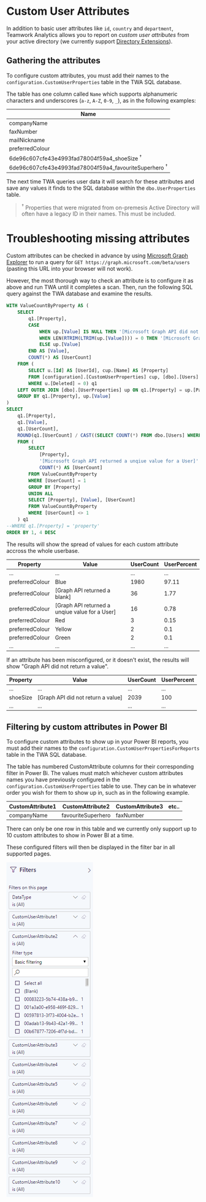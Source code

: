 # Custom User Attributes

In addition to basic user attributes like `id`, `country` and `department`, Teamwork Analytics allows you to report on _custom user attributes_ from your active directory (we currently support [Directory Extensions](https://docs.microsoft.com/en-gb/azure/active-directory/hybrid/how-to-connect-sync-feature-directory-extensions)).

## Gathering the attributes

To configure custom attributes, you must add their names to the `configuration.CustomUserProperties` table in the TWA SQL database.

The table has one column called `Name` which supports alphanumeric characters and underscores (`a-z`, `A-Z`, `0-9`, `_`), as in the following examples:

| Name |
| ---- |
| companyName |
| faxNumber |
| mailNickname |
| preferredColour |
| 6de96c607cfe43e4993fad78004f59a4_shoeSize <sup>†</sup> |
| 6de96c607cfe43e4993fad78004f59a4_favouriteSuperhero <sup>†</sup> |

The next time TWA queries user data it will search for these attributes and save any values it finds to the SQL database within the `dbo.UserProperties` table.

> <sup>†</sup> Properties that were migrated from on-premesis Active Directory will often have a legacy ID in their names. This must be included.

# Troubleshooting missing attributes

Custom attributes can be checked in advance by using [Microsoft Graph Explorer](https://developer.microsoft.com/en-us/graph/graph-explorer) to run a query for `GET https://graph.microsoft.com/beta/users` (pasting this URL into your browser will not work).

However, the most thorough way to check an attribute is to configure it as above and run TWA until it completes a scan. Then, run the following SQL query against the TWA database and examine the results.

```sql
WITH ValueCountByProperty AS (
	SELECT
		q1.[Property],
		CASE
			WHEN up.[Value] IS NULL THEN '[Microsoft Graph API did not return a value]'
			WHEN LEN(RTRIM(LTRIM(up.[Value]))) = 0 THEN '[Microsoft Graph API returned a blank]'
			ELSE up.[Value]
		END AS [Value],
		COUNT(*) AS [UserCount]
	FROM (
		SELECT u.[Id] AS [UserId], cup.[Name] AS [Property]
		FROM [configuration].[CustomUserProperties] cup, [dbo].[Users] u
		WHERE u.[Deleted] = 0) q1
	LEFT OUTER JOIN [dbo].[UserProperties] up ON q1.[Property] = up.[Path] AND q1.[UserId] = up.[UserId] AND up.[Deleted] = 0
	GROUP BY q1.[Property], up.[Value]
)
SELECT
	q1.[Property],
	q1.[Value],
	q1.[UserCount],
	ROUND(q1.[UserCount] / CAST((SELECT COUNT(*) FROM dbo.[Users] WHERE [Deleted] = 0) AS FLOAT) * 100, 2) AS [UserPercent]
	FROM (
		SELECT
			[Property],
			'[Microsoft Graph API returned a unqiue value for a User]' AS [Value],
			COUNT(*) AS [UserCount]
		FROM ValueCountByProperty
		WHERE [UserCount] = 1
		GROUP BY [Property]
		UNION ALL
		SELECT [Property], [Value], [UserCount]
		FROM ValueCountByProperty
		WHERE [UserCount] <> 1
	) q1
--WHERE q1.[Property] = 'property'
ORDER BY 1, 4 DESC
```

The results will show the spread of values for each custom attribute accross the whole userbase.

| Property | Value | UserCount | UserPercent |
| --------- | ---- | ---- | -------- |
| ... | ... | ... | ... |
| preferredColour | Blue | 1980 | 97.11 |
| preferredColour | [Graph API returned a blank] | 36 | 1.77 |
| preferredColour | [Graph API returned a unqiue value for a User] | 16 | 0.78 |
| preferredColour | Red | 3 | 0.15 |
| preferredColour | Yellow | 2 | 0.1 |
| preferredColour | Green | 2 | 0.1 |
| ... | ... | ... | ... |

If an attribute has been misconfigured, or it doesn't exist, the results will show "Graph API did not return a value".

| Property | Value | UserCount | UserPercent |
| --------- | ---- | ---- | -------- |
| ... | ... | ... | ... |
| shoeSize | [Graph API did not return a value] | 2039 | 100 |
| ... | ... | ... | ... |

## Filtering by custom attributes in Power BI

To configure custom attributes to show up in your Power BI reports, you must add their names to the `configuration.CustomUserPropertiesForReports` table in the TWA SQL database.

The table has numbered CustomAttribute columns for their corresponding filter in Power Bi. The values must match whichever custom attributes names you have previously configured in the `configuration.CustomUserProperties` table to use. They can be in whatever order you wish for them to show up in, such as in the following example. 

| CustomAttribute1 | CustomAttribute2 | CustomAttribute3 | etc.. |
| --- | --- | --- | --- |
| companyName | favouriteSuperhero | faxNumber

There can only be one row in this table and we currently only support up to 10 custom attributes to show in Power BI at a time.

These configured filters will then be displayed in the filter bar in all supported pages.

![CustomUserAttributesFilterBar](images/CustomUserAttributesFilterBar.png)

